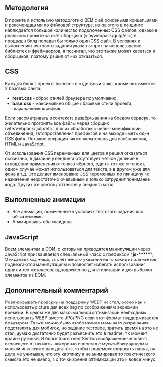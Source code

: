 <h2>Методология</h2>

<p>В проекте я использую методологию BEM с её основными концепциями и рекомендацями по файловой структуре, из-за этого в лендинге наблюдается большое количество подключенных CSS файлов, однако в реальном проекте за счёт сборщика (vite/webpack/gulp/etc.) в продакшн билд попадал бы только один CSS файл. В условиях к выполнению тестового задания указан запрет на использование библиотек и фреймворков, я посчитал, что это также может касаться и сборщиков, поэтому решил от них отказаться.</p>

<h2>CSS</h2>

<p>Каждый блок в проекте вынесен в отдельный файл, кроме них имеется 2 базовых файла.</p>

<ul>
<li><b>reset.css</b> - сброс стилей браузера по умолчанию.</li>
<li><b>base.css</b> - максимально общие / базовые стили проекта, подключение шрифтов.</li>
</ul>

<p>Если рассматривать в контексте развёртывания на боевом сервере, то желательно прогонять все файлы через сборщик (vite/webpack/gulp/etc.) для их обработки с целью минификации, объединения, автопроставления префиксов и на выходе иметь один CSS файл. Похожие операции также желательны для изображений, HTML и JavaScript.</p>

<p>От использования CSS переменных для цветов я решил отказаться осознанно, в дизайне у лендинга отсутствует чёткое деление в отношении применения оттенков чёрного, один и тот же оттенок в одном случае может использоваться для текста, а в другом уже для фона и т.д. Это делает именование CSS переменных по принципу их назначения недостаточно очевидным и только затруднит понимание кода. Других же цветов / оттенков у лендинга мало.</p>

<h2>Выполненные анимации</h2>

<ul>
<li>Все анимации, помеченные в условиях тестового задания как обязательные.
<li>Анимированы оба слайдера</li>
</ul>

<h2>JavaScript</h2>

<p>Всем элементам в DOM, с которыми проводятся манипуляции через JavaScript присваивается специальный класс с префиксом "<b>js-*****</b>",
Это делает код чище, за счёт явного указания на то какие из элементов подвергаются манипуляциям и позволяет избегать использования одних и тех же классов одновременно для стилизации и для выборки элементов из DOM.</p>

<h2>Дополнительный комментарий</h2>

<p>Реализовывать проверку на поддержку WEBP не стал, ровно как и использовать picture для всех img по соображениям экономии времени. В целом же для максимальной оптимизации необходимо использовать WEBP вместо JPG/PNG если этот формат поддерживается браузером. Также можно было изображения меньшего разрешения подставлять для мобилок, но задание тестовое, тратить время на это не стал, думаю достаточно будет разъяснить это в readme, т.к момент крайне рутиный. В блоке tournamentSection изображение человека играющего в шахматы намеренно сверстал с мультибэкграундом и маской исключительно для того, чтобы продемонстрировать навык, на деле же учитывая, что эту картинку я не анимировал то практического смысла это не имело, а с точки зрения оптимизации это и вовсе минус.</p>
